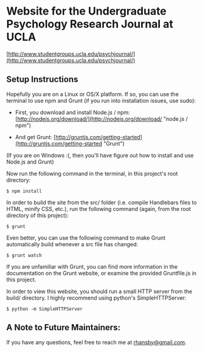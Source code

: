 # Website for the Undergraduate Psychology Research Journal at UCLA

[http://www.studentgroups.ucla.edu/psychjournal/](http://www.studentgroups.ucla.edu/psychjournal/)

## Setup Instructions

Hopefully you are on a Linux or OS/X platform. If so, you can use the terminal to use npm and Grunt (if you run into installation issues, use sudo):

* First, you download and install  Node.js / npm: [http://nodejs.org/download/](http://nodejs.org/download/ "node.js / npm")

* And get Grunt: [http://gruntjs.com/getting-started](http://gruntjs.com/getting-started "Grunt")

(If you are on Windows :(, then you'll have figure out how to install and use Node.js and Grunt)

Now run the following command in the terminal, in this project's root directory:

    $ npm install

In order to build the site from the src/ folder (i.e. compile Handlebars files to HTML, minify CSS, etc.), run the following command (again, from the root directory of this project):

    $ grunt

Even better, you can use the following command to make Grunt automatically build whenever a src file has changed:

    $ grunt watch

If you are unfamiliar with Grunt, you can find more information in the documentation on the Grunt website, or examine the provided Gruntfile.js in this project.

In order to view this website, you should run a small HTTP server from the build/ directory. I highly recommend using python's SimpleHTTPServer:

    $ python -m SimpleHTTPServer

## A Note to Future Maintainers:

If you have any questions, feel free to reach me at [rhansby@gmail.com](rhansby@gmail.com).

